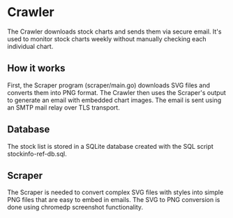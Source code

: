 # Crawler
The Crawler downloads stock charts and sends them via secure email. It's used to monitor stock charts weekly without manually checking each individual chart.

## How it works
First, the Scraper program (scraper/main.go) downloads SVG files and converts them into PNG format. The Crawler then uses the Scraper's output to generate an email with embedded chart images. The email is sent using an SMTP mail relay over TLS transport.

## Database
The stock list is stored in a SQLite database created with the SQL script stockinfo-ref-db.sql.

## Scraper
The Scraper is needed to convert complex SVG files with styles into simple PNG files that are easy to embed in emails. The SVG to PNG conversion is done using chromedp screenshot functionality.